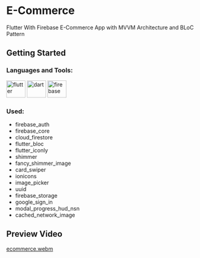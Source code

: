 # E-Commerce

 Flutter With Firebase E-Commerce App with MVVM Architecture and BLoC Pattern

## Getting Started
<h3 align="left">Languages and Tools:</h3>
<p align="left"> 
        <img src="https://www.vectorlogo.zone/logos/flutterio/flutterio-icon.svg" alt="flutter" width="50" height="45"/> 
        <img src="https://www.vectorlogo.zone/logos/dartlang/dartlang-icon.svg" alt="dart" width="50" height="45"/>
        <img src="https://www.vectorlogo.zone/logos/firebase/firebase-icon.svg" alt="firebase" width="50" height="45"/>
</p>

### Used:
*  firebase_auth
*  firebase_core
*  cloud_firestore
*  flutter_bloc
*  flutter_iconly
*  shimmer
*  fancy_shimmer_image
*  card_swiper
*  ionicons
*  image_picker
*  uuid
*  firebase_storage
*  google_sign_in
*  modal_progress_hud_nsn
* cached_network_image

## Preview Video

[ecommerce.webm](https://github.com/Fady-Esam/e-commerce/assets/146977882/fa7ebd10-bab6-4682-9e95-2e215e08c6d8)
